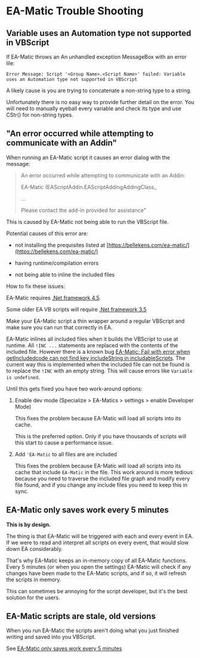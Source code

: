 # EA-Matic Trouble Shooting

## Variable uses an Automation type not supported in VBScript

If EA-Matic throws an An unhandled exception MessageBox with an error lile:

```
Error Message: Script '<Group Name>.<Script Name>' failed: Variable uses an Automation type not supported in VBScript
```

A likely cause is you are trying to concatenate a non-string type to a string.

Unfortunately there is no easy way to provide further detail on the error. You
will need to manually eyeball every variable and check its type and use CStr()
for non-string types.

## "An error occurred while attempting to communicate with an Addin"

When running an EA-Matic script it causes an error dialog with the message:

> An error occurred while attempting to communicate with an Addin:
>
> EA-Matic (EAScriptAddin.EAScriptAddingAddingClass_
>
> ...
>
> Please contact the add-in provided for assistance"

This is caused by EA-Matic not being able to run the VBScript file.

Potential causes of this error are:

* not installing the prequisites listed at [https://bellekens.com/ea-matic/](https://bellekens.com/ea-matic/)

* having runtime/compilation errors

* not being able to inline the included files

How to fix these issues:

EA-Matic requires [.Net framework 4.5](https://www.microsoft.com/en-us/download/details.aspx?id=17851).

Some older EA VB scripts will require [.Net framework 3.5](https://www.microsoft.com/en-au/download/details.aspx?id=25150)

Make your EA-Matic script a thin wrapper around a regular VBScript and make sure you can run that correctly in EA.

EA-Matic inlines all included files when it builds the VBScript to use at
runtime. All `!INC ...` statements are replaced with the contents of the
included file. However there is a known bug [EA-Matic: Fail with error when
getIncludedcode can not find key includeString in
includableScripts](https://github.com/GeertBellekens/Enterprise-Architect-Toolpack/issues/120).
The current way this is implemented when the included file can not be found is
to replace the `!INC` with an empty string. This will cause errors like `Variable is undefined`.

Until this gets fixed you have two work-around options:

1. Enable dev mode (Specialize > EA-Matics > settings > enable Developer Mode)

   This fixes the problem because EA-Matic will load all scripts into its cache.

   This is the preferred option. Only if you have thousands of scripts will this
   start to cause a performance issue.

1. Add `'EA-Matic` to all files are are included

   This fixes the problem because EA-Matic will load all scripts into its cache
   that include `EA-Matic` in the file. This work around is more tedious because
   you need to traverse the included file graph and modify every file found, and
   if you change any include files you need to keep this in sync.

## EA-Matic only saves work every 5 minutes

**This is by design.**

The thing is that EA-Matic will be triggered with each and every event in EA. If
we were to read and interpret all scripts on every event, that would slow down
EA considerably.

That's why EA-Matic keeps an in-memory copy of all EA-Matic functions. Every 5
minutes (or when you open the settings) EA-Matic will check if any changes have
been made to the EA-Matic scripts, and if so, it will refresh the scripts in
memory.

This can sometimes be annoying for the script developer, but it's the best
solution for the users.

## EA-Matic scripts are stale, old versions

When you run EA-Matic the scripts aren't doing what you just finished writing
and saved into you VBScript.

See [EA-Matic only saves work every 5 minutes](#ea-matic-only-saves-work-every-5-minutes)
